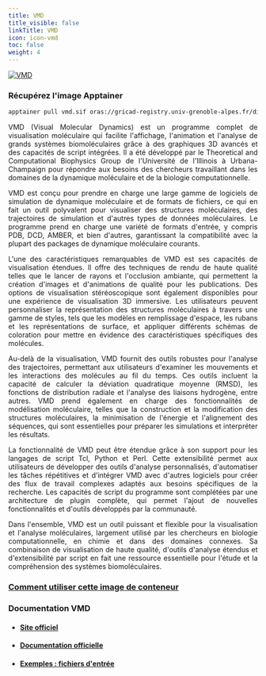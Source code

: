 ```yaml
---
title: VMD
title_visible: false
linkTitle: VMD
icon: icon-vmd
toc: false
weight: 4
---
```


<a href="https://www.ks.uiuc.edu/Research/vmd/" target="blank">
    <img alt="VMD" class="codes-pages-top-logo logo-vmd"/>
</a>

### Récupérez l'image Apptainer

```bash
apptainer pull vmd.sif oras://gricad-registry.univ-grenoble-alpes.fr/diamond/apptainer/apptainer-singularity-projects/vmd.sif:latest
```

<div align="justify">

VMD (Visual Molecular Dynamics) est un programme complet de visualisation moléculaire qui facilite l'affichage, l'animation et l'analyse de grands systèmes biomoléculaires grâce à des graphiques 3D avancés et des capacités de script intégrées. Il a été développé par le Theoretical and Computational Biophysics Group de l'Université de l'Illinois à Urbana-Champaign pour répondre aux besoins des chercheurs travaillant dans les domaines de la dynamique moléculaire et de la biologie computationnelle.

VMD est conçu pour prendre en charge une large gamme de logiciels de simulation de dynamique moléculaire et de formats de fichiers, ce qui en fait un outil polyvalent pour visualiser des structures moléculaires, des trajectoires de simulation et d'autres types de données moléculaires. Le programme prend en charge une variété de formats d'entrée, y compris PDB, DCD, AMBER, et bien d'autres, garantissant la compatibilité avec la plupart des packages de dynamique moléculaire courants.

L'une des caractéristiques remarquables de VMD est ses capacités de visualisation étendues. Il offre des techniques de rendu de haute qualité telles que le lancer de rayons et l'occlusion ambiante, qui permettent la création d'images et d'animations de qualité pour les publications. Des options de visualisation stéréoscopique sont également disponibles pour une expérience de visualisation 3D immersive. Les utilisateurs peuvent personnaliser la représentation des structures moléculaires à travers une gamme de styles, tels que les modèles en remplissage d'espace, les rubans et les représentations de surface, et appliquer différents schémas de coloration pour mettre en évidence des caractéristiques spécifiques des molécules.

Au-delà de la visualisation, VMD fournit des outils robustes pour l'analyse des trajectoires, permettant aux utilisateurs d'examiner les mouvements et les interactions des molécules au fil du temps. Ces outils incluent la capacité de calculer la déviation quadratique moyenne (RMSD), les fonctions de distribution radiale et l'analyse des liaisons hydrogène, entre autres. VMD prend également en charge des fonctionnalités de modélisation moléculaire, telles que la construction et la modification des structures moléculaires, la minimisation de l'énergie et l'alignement des séquences, qui sont essentielles pour préparer les simulations et interpréter les résultats.

La fonctionnalité de VMD peut être étendue grâce à son support pour les langages de script Tcl, Python et Perl. Cette extensibilité permet aux utilisateurs de développer des outils d'analyse personnalisés, d'automatiser les tâches répétitives et d'intégrer VMD avec d'autres logiciels pour créer des flux de travail complexes adaptés aux besoins spécifiques de la recherche. Les capacités de script du programme sont complétées par une architecture de plugin complète, qui permet l'ajout de nouvelles fonctionnalités et d'outils développés par la communauté.

Dans l'ensemble, VMD est un outil puissant et flexible pour la visualisation et l'analyse moléculaires, largement utilisé par les chercheurs en biologie computationnelle, en chimie et dans des domaines connexes. Sa combinaison de visualisation de haute qualité, d'outils d'analyse étendus et d'extensibilité par script en fait une ressource essentielle pour l'étude et la compréhension des systèmes biomoléculaires.

</div>

### <a href="/documentation/by-container/vmd">Comment utiliser cette image de conteneur</a>

### Documentation VMD

- #### <a href="https://www.ks.uiuc.edu/Research/vmd/" target="_blank">Site officiel</a>

- #### <a href="https://www.ks.uiuc.edu/Research/vmd/current/docs.html" target="_blank">Documentation officielle</a>

- #### <a href="/downloads/vmd-tutorial-inputs.tar.gz">Exemples : fichiers d'entrée</a>
